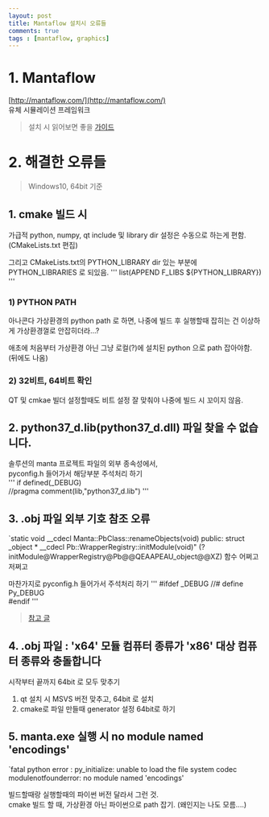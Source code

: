 ```yaml
---
layout: post
title: Mantaflow 설치시 오류들
comments: true
tags : [mantaflow, graphics]
---
```


# 1. Mantaflow
[http://mantaflow.com/](http://mantaflow.com/)  
유체 시뮬레이션 프레임워크  
> 설치 시 읽어보면 좋을 [가이드](http://www.programmersought.com/article/4597155267/)
  
  
# 2. 해결한 오류들
> Windows10, 64bit 기준

## 1. cmake 빌드 시

가급적  python, numpy, qt include 및 library dir 설정은 수동으로 하는게 편함. (CMakeLists.txt 편집)  
  
그리고 CMakeLists.txt의 PYTHON_LIBRARY dir 있는 부분에 PYTHON_LIBRARIES 로 되있음. 
'''
list(APPEND F_LIBS ${PYTHON_LIBRARY})
'''

### 1) PYTHON PATH

아나콘다 가상환경의 python path 로 하면, 나중에 빌드 후 실행할때 잡히는 건 이상하게 가상환경껄로 안잡히더라...?  

애초에 처음부터 가상환경 아닌 그냥 로컬(?)에 설치된 python 으로 path 잡아야함.
(뒤에도 나옴) 

### 2) 32비트, 64비트 확인

QT 및 cmkae 빌더 설정할때도 비트 설정 잘 맞춰야 나중에 빌드 시 꼬이지 않음.
  

## 2. python37_d.lib(python37_d.dll) 파일 찾을 수 없습니다.

솔루션의 manta 프로젝트 파일의 외부 종속성에서,  
pyconfig.h 들어가서 해당부분 주석처리 하기   
'''
if defined(_DEBUG)  
//pragma comment(lib,"python37_d.lib")
'''

## 3. .obj 파일 외부 기호 참조 오류
`static void __cdecl Manta::PbClass::renameObjects(void)
public: struct _object * __cdecl Pb::WrapperRegistry::initModule(void)" (?initModule@WrapperRegistry@Pb@@QEAAPEAU_object@@XZ) 함수 어쩌고 저쩌고  

마찬가지로 pyconfig.h 들어가서 주석처리 하기
'''
#ifdef _DEBUG
//#       define Py_DEBUG  
#endif
'''
> [참고 글](https://codeday.me/ko/qa/20190827/1370305.html)

## 4. .obj 파일 : 'x64' 모듈 컴퓨터 종류가 'x86' 대상 컴퓨터 종류와 충돌합니다

시작부터 끝까지 64bit 로 모두 맞추기
1) qt 설치 시 MSVS 버전 맞추고, 64bit 로 설치
2) cmake로 파일 만들때 generator 설정 64bit로 하기

## 5. manta.exe 실행 시 no module named 'encodings'
`fatal python error : py_initialize: unable to load the file system codec
modulenotfounderror: no module named 'encodings'  

빌드할때랑 실행할때의 파이썬 버전 달라서 그런 것.  
cmake 빌드 할 때, 가상환경 아닌 파이썬으로 path 잡기.
(왜인지는 나도 모름....)





